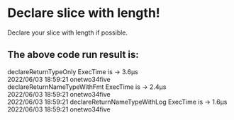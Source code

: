 # Declare slice with length!
Declare your slice with length if possible.

## The above code run result is:
declareReturnTypeOnly ExecTime is                                              ->  3.6µs <br/>
2022/06/03 18:59:21 onetwo34five <br/>
declareReturnNameTypeWithFmt ExecTime is                                       ->  2.4µs <br/>
2022/06/03 18:59:21 onetwo34five <br/>
2022/06/03 18:59:21 declareReturnNameTypeWithLog ExecTime is                   ->  1.6µs <br/>
2022/06/03 18:59:21 onetwo34five <br/>

